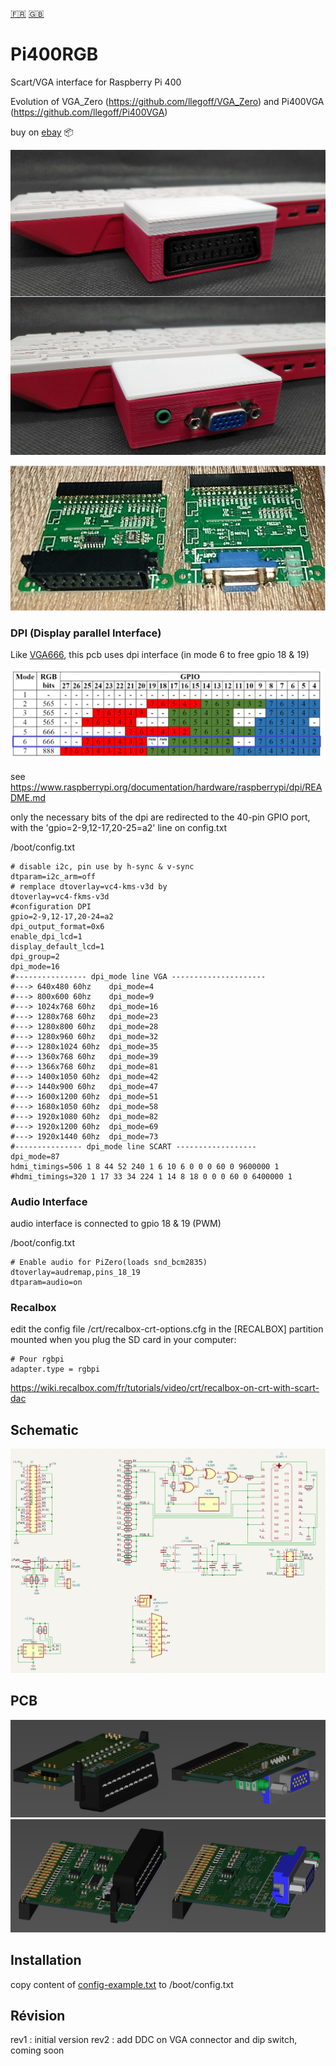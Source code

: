 [:fr:](LISEZMOI.md) [:uk:](README.md)

# Pi400RGB
Scart/VGA interface for Raspberry Pi 400

Evolution of VGA_Zero (https://github.com/llegoff/VGA_Zero) and Pi400VGA (https://github.com/llegoff/Pi400VGA)

buy on [ebay](https://www.ebay.fr/itm/403514313069) :package:

![](img/Pi400RGB1.jpg)

![](img/Pi400RGB2.jpg)

### DPI (Display parallel Interface)
Like [VGA666](https://github.com/fenlogic/vga666), this pcb uses dpi interface (in mode 6 to free gpio 18 & 19)

![](img/dpi-packing.png)

see https://www.raspberrypi.org/documentation/hardware/raspberrypi/dpi/README.md

only the necessary bits of the dpi are redirected to the 40-pin GPIO port, with the 'gpio=2-9,12-17,20-25=a2' line on config.txt

/boot/config.txt

    # disable i2c, pin use by h-sync & v-sync
    dtparam=i2c_arm=off
    # remplace dtoverlay=vc4-kms-v3d by
    dtoverlay=vc4-fkms-v3d
    #configuration DPI
    gpio=2-9,12-17,20-24=a2
    dpi_output_format=0x6
    enable_dpi_lcd=1
    display_default_lcd=1
    dpi_group=2
    dpi_mode=16
    #---------------- dpi_mode line VGA ---------------------
    #---> 640x480 60hz    dpi_mode=4
    #---> 800x600 60hz    dpi_mode=9
    #---> 1024x768 60hz   dpi_mode=16
    #---> 1280x768 60hz   dpi_mode=23
    #---> 1280x800 60hz   dpi_mode=28
    #---> 1280x960 60hz   dpi_mode=32
    #---> 1280x1024 60hz  dpi_mode=35
    #---> 1360x768 60hz   dpi_mode=39
    #---> 1366x768 60hz   dpi_mode=81
    #---> 1400x1050 60hz  dpi_mode=42
    #---> 1440x900 60hz   dpi_mode=47
    #---> 1600x1200 60hz  dpi_mode=51
    #---> 1680x1050 60hz  dpi_mode=58
    #---> 1920x1080 60hz  dpi_mode=82
    #---> 1920x1200 60hz  dpi_mode=69
    #---> 1920x1440 60hz  dpi_mode=73    
    #--------------- dpi_mode line SCART ------------------
    dpi_mode=87
    hdmi_timings=506 1 8 44 52 240 1 6 10 6 0 0 0 60 0 9600000 1
    #hdmi_timings=320 1 17 33 34 224 1 14 8 18 0 0 0 60 0 6400000 1

### Audio Interface
audio interface is connected to gpio 18 & 19 (PWM)

/boot/config.txt

    # Enable audio for PiZero(loads snd_bcm2835)
    dtoverlay=audremap,pins_18_19
    dtparam=audio=on

### Recalbox

edit the config file /crt/recalbox-crt-options.cfg in the [RECALBOX] partition mounted when you plug the SD card in your computer:

    # Pour rgbpi
    adapter.type = rgbpi

https://wiki.recalbox.com/fr/tutorials/video/crt/recalbox-on-crt-with-scart-dac

## Schematic
![sch](img/sch.PNG)

## PCB
![pcb](img/3D.PNG)
![pcb](img/3D2.PNG)

## Installation
copy content of [config-example.txt](img/config-example.txt?raw=true) to /boot/config.txt


## Révision
rev1 : initial version
rev2 : add DDC on VGA connector and dip switch, coming soon
